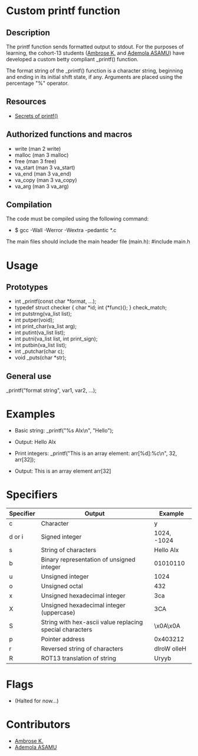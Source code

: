 # Custom printf function

## Description
The printf function sends formatted output to stdout. For the purposes of learning, the cohort-13 students ([Ambrose K.](https://github.com/Ambrosekol "Learn about Ambrose!") and [Ademola ASAMU](https://github.com/AdemolaAsamu "Learn about Ademola!")) have developed a custom betty compliant _printf() function.

The format string of the _printf() function is a character string, beginning and ending in its initial shift state, if any. Arguments are placed using the percentage "%" operator.

## Resources
- [Secrets of printf()](https://www.academia.edu/10297206/Secrets_of_printf_ "Learn more")


## Authorized functions and macros
- write (man 2 write)
- malloc (man 3 malloc)
- free (man 3 free)
- va_start (man 3 va_start)
- va_end (man 3 va_end)
- va_copy (man 3 va_copy)
- va_arg (man 3 va_arg)

## Compilation
The code must be compiled using the following command:

- $ gcc -Wall -Werror -Wextra -pedantic *.c

The main files should include the main header file (main.h): #include main.h

# Usage

## Prototypes

- int _printf(const char *format, ...);
- typedef struct checker
    {
	     char *id;
	     int (*func)();
    } check_match;
- int putstrng(va_list list);
- int putper(void);
- int print_char(va_list arg);
- int putint(va_list list);
- int putni(va_list list, int print_sign);
- int putbin(va_list list);
- int _putchar(char c);
- void _puts(char *str);

## General use

_printf("format string", var1, var2, ...);

# Examples
- Basic string: _printf("%s Alx\n", "Hello");
- Output: Hello Alx

- Print integers: _printf("This is an array element: arr[%d]:%c\n", 32, arr[32]);
- Output: This is an array element arr[32]

# Specifiers

| Specifier	    | Output    | Example   |
| ------------ | ------------ | ---------- |
| c	    | Character	    | y |
| d or i	| Signed integer	| 1024, -1024  |
| s	| String of characters	| Hello Alx |
| b	| Binary representation of unsigned integer	| 01010110 |
| u	| Unsigned integer	| 1024 |
| o	| Unsigned octal	| 432 |
| x	| Unsigned hexadecimal integer	| 3ca |
| X	| Unsigned hexadecimal integer (uppercase)	| 3CA |
| S	| String with hex-ascii value replacing special characters	| \x0A\x0A |
| p	| Pointer address	| 0x403212 |
| r	| Reversed string of characters	| dlroW olleH |
| R	| ROT13 translation of string	| Uryyb |

# Flags
- (Halted for now...)

# Contributors
- [Ambrose K.](https://github.com/Ambrosekol "Learn about Ambrose!")
- [Ademola ASAMU](https://github.com/AdemolaAsamu "Learn about Ademola!")
